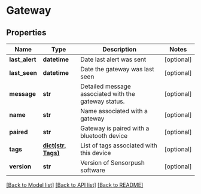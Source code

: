 # Gateway

## Properties
Name | Type | Description | Notes
------------ | ------------- | ------------- | -------------
**last_alert** | **datetime** | Date last alert was sent | [optional] 
**last_seen** | **datetime** | Date the gateway was last seen | [optional] 
**message** | **str** | Detailed message associated with the gateway status. | [optional] 
**name** | **str** | Name associated with a gateway | [optional] 
**paired** | **str** | Gateway is paired with a bluetooth device | [optional] 
**tags** | [**dict(str, Tags)**](Tags.md) | List of tags associated with this device | [optional] 
**version** | **str** | Version of Sensorpush software | [optional] 

[[Back to Model list]](../README.md#documentation-for-models) [[Back to API list]](../README.md#documentation-for-api-endpoints) [[Back to README]](../README.md)

